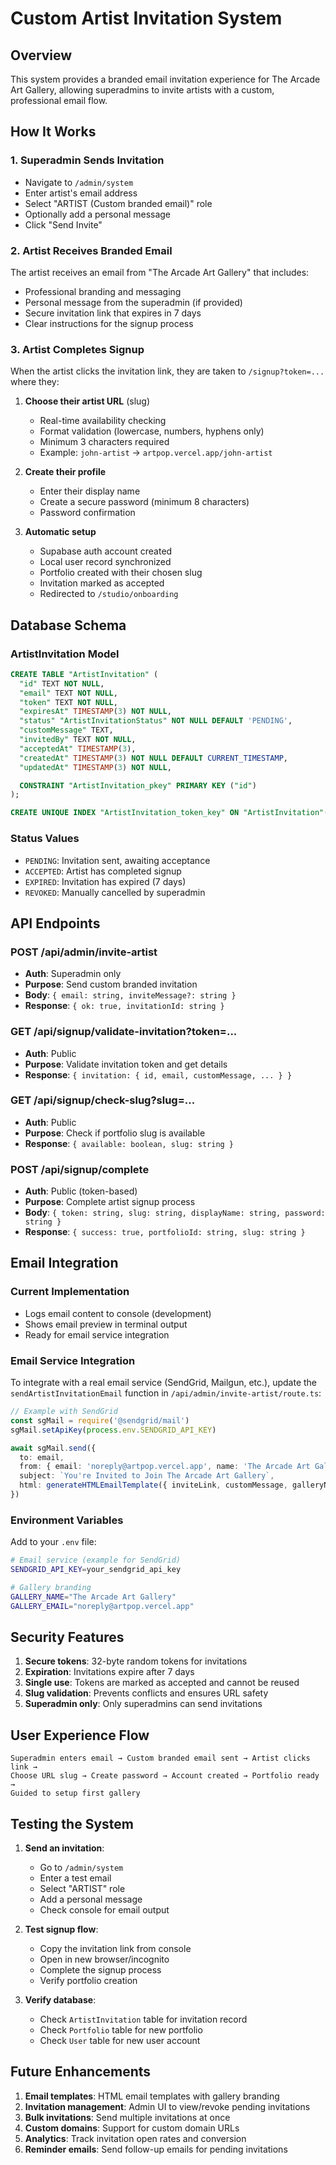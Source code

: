 # Custom Artist Invitation System

## Overview

This system provides a branded email invitation experience for The Arcade Art Gallery, allowing superadmins to invite artists with a custom, professional email flow.

## How It Works

### 1. Superadmin Sends Invitation

- Navigate to `/admin/system`
- Enter artist's email address
- Select "ARTIST (Custom branded email)" role
- Optionally add a personal message
- Click "Send Invite"

### 2. Artist Receives Branded Email

The artist receives an email from "The Arcade Art Gallery" that includes:
- Professional branding and messaging
- Personal message from the superadmin (if provided)
- Secure invitation link that expires in 7 days
- Clear instructions for the signup process

### 3. Artist Completes Signup

When the artist clicks the invitation link, they are taken to `/signup?token=...` where they:

1. **Choose their artist URL** (slug)
   - Real-time availability checking
   - Format validation (lowercase, numbers, hyphens only)
   - Minimum 3 characters required
   - Example: `john-artist` → `artpop.vercel.app/john-artist`

2. **Create their profile**
   - Enter their display name
   - Create a secure password (minimum 8 characters)
   - Password confirmation

3. **Automatic setup**
   - Supabase auth account created
   - Local user record synchronized
   - Portfolio created with their chosen slug
   - Invitation marked as accepted
   - Redirected to `/studio/onboarding`

## Database Schema

### ArtistInvitation Model

```sql
CREATE TABLE "ArtistInvitation" (
  "id" TEXT NOT NULL,
  "email" TEXT NOT NULL,
  "token" TEXT NOT NULL,
  "expiresAt" TIMESTAMP(3) NOT NULL,
  "status" "ArtistInvitationStatus" NOT NULL DEFAULT 'PENDING',
  "customMessage" TEXT,
  "invitedBy" TEXT NOT NULL,
  "acceptedAt" TIMESTAMP(3),
  "createdAt" TIMESTAMP(3) NOT NULL DEFAULT CURRENT_TIMESTAMP,
  "updatedAt" TIMESTAMP(3) NOT NULL,

  CONSTRAINT "ArtistInvitation_pkey" PRIMARY KEY ("id")
);

CREATE UNIQUE INDEX "ArtistInvitation_token_key" ON "ArtistInvitation"("token");
```

### Status Values

- `PENDING`: Invitation sent, awaiting acceptance
- `ACCEPTED`: Artist has completed signup
- `EXPIRED`: Invitation has expired (7 days)
- `REVOKED`: Manually cancelled by superadmin

## API Endpoints

### POST /api/admin/invite-artist
- **Auth**: Superadmin only
- **Purpose**: Send custom branded invitation
- **Body**: `{ email: string, inviteMessage?: string }`
- **Response**: `{ ok: true, invitationId: string }`

### GET /api/signup/validate-invitation?token=...
- **Auth**: Public
- **Purpose**: Validate invitation token and get details
- **Response**: `{ invitation: { id, email, customMessage, ... } }`

### GET /api/signup/check-slug?slug=...
- **Auth**: Public
- **Purpose**: Check if portfolio slug is available
- **Response**: `{ available: boolean, slug: string }`

### POST /api/signup/complete
- **Auth**: Public (token-based)
- **Purpose**: Complete artist signup process
- **Body**: `{ token: string, slug: string, displayName: string, password: string }`
- **Response**: `{ success: true, portfolioId: string, slug: string }`

## Email Integration

### Current Implementation
- Logs email content to console (development)
- Shows email preview in terminal output
- Ready for email service integration

### Email Service Integration

To integrate with a real email service (SendGrid, Mailgun, etc.), update the `sendArtistInvitationEmail` function in `/api/admin/invite-artist/route.ts`:

```typescript
// Example with SendGrid
const sgMail = require('@sendgrid/mail')
sgMail.setApiKey(process.env.SENDGRID_API_KEY)

await sgMail.send({
  to: email,
  from: { email: 'noreply@artpop.vercel.app', name: 'The Arcade Art Gallery' },
  subject: `You're Invited to Join The Arcade Art Gallery`,
  html: generateHTMLEmailTemplate({ inviteLink, customMessage, galleryName })
})
```

### Environment Variables

Add to your `.env` file:
```bash
# Email service (example for SendGrid)
SENDGRID_API_KEY=your_sendgrid_api_key

# Gallery branding
GALLERY_NAME="The Arcade Art Gallery"
GALLERY_EMAIL="noreply@artpop.vercel.app"
```

## Security Features

1. **Secure tokens**: 32-byte random tokens for invitations
2. **Expiration**: Invitations expire after 7 days
3. **Single use**: Tokens are marked as accepted and cannot be reused
4. **Slug validation**: Prevents conflicts and ensures URL safety
5. **Superadmin only**: Only superadmins can send invitations

## User Experience Flow

```
Superadmin enters email → Custom branded email sent → Artist clicks link → 
Choose URL slug → Create password → Account created → Portfolio ready → 
Guided to setup first gallery
```

## Testing the System

1. **Send an invitation**:
   - Go to `/admin/system`
   - Enter a test email
   - Select "ARTIST" role
   - Add a personal message
   - Check console for email output

2. **Test signup flow**:
   - Copy the invitation link from console
   - Open in new browser/incognito
   - Complete the signup process
   - Verify portfolio creation

3. **Verify database**:
   - Check `ArtistInvitation` table for invitation record
   - Check `Portfolio` table for new portfolio
   - Check `User` table for new user account

## Future Enhancements

1. **Email templates**: HTML email templates with gallery branding
2. **Invitation management**: Admin UI to view/revoke pending invitations
3. **Bulk invitations**: Send multiple invitations at once
4. **Custom domains**: Support for custom domain URLs
5. **Analytics**: Track invitation open rates and conversion
6. **Reminder emails**: Send follow-up emails for pending invitations